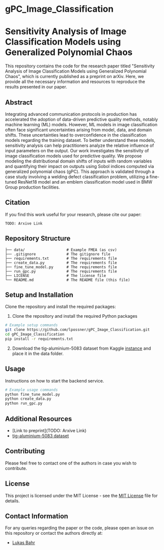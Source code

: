 # gPC_Image_Classification

# Sensitivity Analysis of Image Classification Models using Generalized Polynomial Chaos

This repository contains the code for the research paper titled "Sensitivity Analysis of Image Classification Models using Generalized Polynomial Chaos", which is currently published as a preprint on arXiv. Here, we provide all the necessary information and resources to reproduce the results presented in our paper.

## Abstract

Integrating advanced communication protocols in production has accelerated the adoption of data-driven predictive quality methods, notably machine learning (ML) models.
However, ML models in image classification often face significant uncertainties arising from model, data, and domain shifts. These uncertainties lead to overconfidence in the classification models regarding the training dataset. To better understand these models, sensitivity analysis can help practitioners analyze the relative influence of input parameters on the output.
Our work investigates the sensitivity of image classification models used for predictive quality. We propose modeling the distributional domain shifts of inputs with random variables and quantifying their impact on outputs using Sobol indices computed via generalized polynomial chaos (gPC). This approach is validated through a case study involving a welding defect classification problem, utilizing a fine-tuned ResNet18 model and an emblem classification model used in BMW Group production facilities.

## Citation

If you find this work useful for your research, please cite our paper:

```
TODO: Arxive Link
```

## Repository Structure

```
├── data/                   # Example FMEA (as csv)
├── .gitignore              # The gitignore file
├── requirements.txt        # The requirements file
├── create_data.py          # The requirements file
├── fine_tune_model.py      # The requirements file
├── run_gpc.py              # The requirements file
├── LICENSE                 # The license file
└── README.md               # The README file (this file)
```

## Setup and Installation

Clone the repository and install the required packages:
1. Clone the repository and install the required Python packages
```bash
# Example setup commands
git clone https://github.com/lpossner/gPC_Image_Classification.git
cd gPC_Image_Classification
pip install -r requirements.txt
```
2. Download the tig-aluminium-5083 dataset from Kaggle [instance](https://www.kaggle.com/datasets/danielbacioiu/tig-aluminium-5083/) and place it in the data folder.

## Usage

Instructions on how to start the backend service.

```bash
# Example usage commands
python fine_tune_model.py
python create_data.py
python run_gpc.py
```

## Additional Resources

- [Link to preprint](TODO: Arxive Link)
- [tig-aluminium-5083 dataset](https://www.kaggle.com/datasets/danielbacioiu/tig-aluminium-5083/)

## Contributing

Please feel free to contact one of the authors in case you wish to contribute.

## License

This project is licensed under the MIT License - see the [MIT License](https://github.com/lukasbahr/kg-rag-fmea/blob/main/LICENSE) file for details.

## Contact Information

For any queries regarding the paper or the code, please open an issue on this repository or contact the authors directly at:

- [Lukas Bahr](mailto:lukas.bahr@bmw.de)